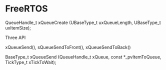# FreeRTOS

QueueHandle_t xQueueCreate (UBaseType_t uxQueueLength, UBaseType_t uxItemSize);

Three API

xQueueSend(), sQueueSendToFront(), xQueueSendToBack()

BaseType_t xQueueSend (QueueHandle_t xQueue, const *_pvItemToQueue, TickType_t xTickToWait);
